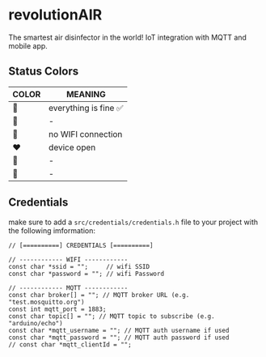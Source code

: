 # revolutionAIR

The smartest air disinfector in the world! IoT integration with MQTT and mobile app.

## Status Colors

COLOR           |   MEANING
-------------   |   -------------
:rainbow:       |   everything is fine :white_check_mark:
:green_heart:   |   -
:yellow_heart:  |   no WIFI connection
:heart:         |   device open
:purple_heart:  |   -
:blue_heart:    |   -

## Credentials

make sure to add a `src/credentials/credentials.h` file to your project with the following imformation: 

```
// [==========] CREDENTIALS [==========]

// ------------ WIFI ------------
const char *ssid = "";     // wifi SSID
const char *password = ""; // wifi Password

// ------------ MQTT ------------
const char broker[] = ""; // MQTT broker URL (e.g. "test.mosquitto.org")
const int mqtt_port = 1883;
const char topic[] = ""; // MQTT topic to subscribe (e.g. "arduino/echo")
const char *mqtt_username = ""; // MQTT auth username if used
const char *mqtt_password = ""; // MQTT auth password if used
// const char *mqtt_clientId = "";
```